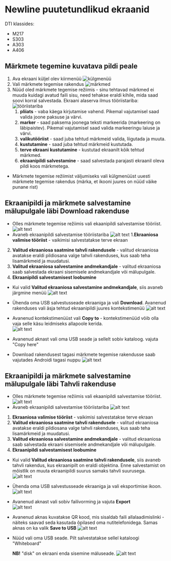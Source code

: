 # Newline puutetundlikud ekraanid

DTI klassides:
* M217
* S303
* A303
* A406

## Märkmete tegemine kuvatava pildi peale
1. Ava ekraani küljel olev kiirmenüü
![külgmenüü](pildid/1.jpg)
2. Vali märkmete tegemise rakendus
![märkmed](pildid/2.jpg)
3. Nüüd oled märkmete tegemise režiimis - sinu tehtavad märkmed ei muuda kuidagi avatud faili sisu, need tehakse eraldi kihile, mida saad soovi korral salvestada. 
Ekraani alaserva ilmus tööriistariba:
 ![tööriistariba](pildid/3.jpg)
    1) **pliiats** - vaba käega kirjutamise vahend. Pikemal vajutamisel saad valida joone paksuse ja värvi.
    2) **marker** - saad paksema joonega teksti markeerida (markeering on läbipaistev). Pikemal vajutamisel saad valida markeeringu laiuse ja värvi.
    3) **valikutööriist** - saad juba tehtud märkmeid valida, liigutada ja muuta.
    4) **kustutamine** - saad juba tehtud märkmeid kustutada.
    5) **terve ekraani kustutamine** - kustutad ekraanilt kõik tehtud märkmed.
    6) **ekraanipildi salvestamine** - saad salvestada parajasti ekraanil oleva pildi koos märkmetega.
* Märkmete tegemise režiimist väljumiseks vali külgmenüüst uuesti märkmete tegemise rakendus (märka, et ikooni juures on nüüd väike punane rist)

## Ekraanipildi ja märkmete salvestamine mälupulgale läbi Download rakenduse

* Olles märkmete tegemise režiimis vali ekaanipildi salvestamise tööriist.
![alt text](pildid/4.jpg)
* Avaneb ekraanipildi salvestamise tööriistariba
![alt text](pildid/5.jpg)
1.**Ekraaniosa valimise tööriist** - vaikimisi salvestatakse terve ekraan
2. **Valitud ekraaniosa saatmine tahvli rakendusele** - valitud ekraaniosa avatakse eraldi pildiosana valge tahvli rakenduses, kus saab teha lisamärkmeid ja muudatusi.
3. **Valitud ekraaniosa salvestamine andmekandjale** - valitud ekraaniosa saab salvestada ekraani sisemisele andmekandjale või mälupulgale.
4. **Ekraanipildi salvestamisest loobumine**

* Kui valid **Valitud ekraaniosa salvestamine andmekandjale**, siis avaneb järgmine menüü
![alt text](pildid/menüü.jpg)

* Ühenda oma USB salvestusseade ekraaniga ja vali **Download**. Avanenud rakenduses vali äsja tehtud ekraanipildi juures kontekstimenüü
![alt text](pildid/Download.jpg)
* Avanenud kontekstimenüüst vali **Copy to** - kontekstimenüüd võib olla vaja selle käsu leidmiseks allapoole kerida.  
![alt text](pildid/copy.jpg)
* Avanenud aknast vali oma USB seade ja sellelt sobiv kataloog. vajuta "Copy here"
* Download rakendusest tagasi märkmete tegemise rakendusse saab vajutades Androidi tagasi nuppu
![alt text](<pildid/copy here.jpg>)

## Ekraanipildi ja märkmete salvestamine mälupulgale läbi Tahvli rakenduse

* Olles märkmete tegemise režiimis vali ekaanipildi salvestamise tööriist.
![alt text](pildid/4.jpg)
* Avaneb ekraanipildi salvestamise tööriistariba
![alt text](pildid/5.jpg)
1. **Ekraaniosa valimise tööriist** - vaikimisi salvestatakse terve ekraan 
2. **Valitud ekraaniosa saatmine tahvli rakendusele** - valitud ekraaniosa avatakse eraldi pildiosana valge tahvli rakenduses, kus saab teha lisamärkmeid ja muudatusi.
3. **Valitud ekraaniosa salvestamine andmekandjale** - valitud ekraaniosa saab salvestada ekraani sisemisele andmekandjale või mälupulgale.
4. **Ekraanipildi salvestamisest loobumine**

* Kui valid **Valitud ekraaniosa saatmine tahvli rakendusele**, siis avaneb tahvli rakendus, kus ekraanipilt on eraldi objektina. Enne salvestamist on mõistlik on muuta ekraanipildi suurus samaks tahvli suurusega.
![alt text](pildid/6jpg.jpg)

* Ühenda oma USB salvestusseade ekraaniga ja vali eksportimise ikoon. 
![alt text](<pildid/tahvel salvesta.jpg>)
* Avanenud aknast vali sobiv failivorming ja vajuta **Export**  
![alt text](pildid/7.jpg)
* Avanenud aknas kuvatakse QR kood, mis sisaldab faili allalaadimislinki - näiteks saavad seda kasutada õpilased oma nutitelefonidega. Samas aknas on ka valik **Save to USB**
![alt text](pildid/8.jpg)
* Nüüd vali oma USB seade. Pilt salvestatakse sellel kataloogi "Whiteboard"

    **NB!** "disk" on ekraani enda sisemine mäluseade. 
    ![alt text](<pildid/9.jpg>)
